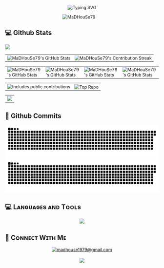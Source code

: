 <div align="center">
    <p><img src="https://readme-typing-svg.herokuapp.com?font=Jetbrains+mono&size=40&duration=5000&color=3464eb&center=true&vCenter=true&width=435&lines=Hi👋+I'm+MaDHouSe;A+passionate;allround+developer;This+is+my+Github;You+can+find;alot+of+FiveM+scripts" alt="Typing SVG"/></p>
    <p><img src="https://komarev.com/ghpvc/?username=MaDHouSe79&label=Profile%20views&color=F54927&style=for-the-badge&logo=star&abbreviated=true" alt="MaDHouSe79" style="padding-right:20px;" /></p>
</div>

<h2 class="section-heading"> 💻 Github Stats</h2>
<img src="https://github-profile-trophy.vercel.app/?username=MaDHouSe79&margin-w=15&margin-h=15&column=8&no-bg=true" />
<p align="center">
    <table align="center" width="100%" height="100%" >
        <tr>
           <td><img style="border: none;" src="https://github-profile-summary-cards.vercel.app/api/cards/profile-details?username=MaDHouSe79&theme=github_dark" alt="MaDHouSe79's GitHub Stats"/></td>   
           <td><img style="border: none;" src="https://github-readme-streak-stats.herokuapp.com/?user=MaDHouSe79&theme=merko" alt="MaDHouSe79's Contribution Streak"/></td>
        </tr>
    </table>
    <table align="center" width="100%" height="100%" >
        <tr>
            <td><img style="border: none;" src="https://github-profile-summary-cards.vercel.app/api/cards/stats?username=MaDHouSe79&theme=github_dark" alt="MaDHouSe79's GitHub Stats"/></td>
            <td><img style="border: none;" src="https://github-profile-summary-cards.vercel.app/api/cards/productive-time?username=MaDHouSe79&theme=github_dark&utcOffset=10" alt="MaDHouSe79's GitHub Stats"/>
            <td><img style="border: none;" src="https://github-profile-summary-cards.vercel.app/api/cards/repos-per-language?username=MaDHouSe79&theme=github_dark" alt="MaDHouSe79's GitHub Stats"/></td>
            <td><img style="border: none;" src="https://github-profile-summary-cards.vercel.app/api/cards/most-commit-language?username=MaDHouSe79&theme=github_dark" alt="MaDHouSe79's GitHub Stats"/></td>
        </tr>
    </table>
    <table align="center" width="100%" height="100%" >
        <tr>
           <td><img style="border: none;" src="https://api.vaunt.dev/v1/github/entities/MaDHouSe79/contributions?format=svg&private=true" width="350" title="Includes public contributions"/></td>   
           <td><img style="border: none;" align="center" src="https://github-contributor-stats.vercel.app/api?username=MaDHouSe79&limit=2&theme=nightowl&show_owner=true&combine_all_yearly_contributions=false&bg_color=0,000000,441350&title_color=c56a90&text_color=ffffff" alt="Top Repo" /></td>
        </tr>
    </table>
    <table align="center" width="100%" height="100%" >
        <tr>
           <td><img src="https://github-readme-activity-graph.vercel.app/graph?username=MaDHouSe79&bg_color=011627&color=79d3c3&line=c792ea&point=ffeb95&area=true&hide_border=false" border-radius="15"></td>
        </tr>
    </table>
</p>

<h2 class="section-heading">🚀 Github Commits</h2>
<p align="center">
  <img src="https://raw.githubusercontent.com/zanepearton/zanepearton/output/github-contribution-grid-snake-dark.svg#gh-dark-mode-only" alt="GitHub Contribution Grid Snake Animation Dark Mode"/>
  <img src="https://raw.githubusercontent.com/zanepearton/zanepearton/output/github-contribution-grid-snake.svg#gh-light-mode-only" alt="GitHub Contribution Grid Snake Animation Light Mode"/>
</p>

<h2 class="section-heading">💻 Lᴀɴɢᴜᴀɢᴇs ᴀɴᴅ Tᴏᴏʟs</h2> 
<p align="center">
    <img width="500px" src="https://skillicons.dev/icons?i=py,javascript,php,html,css,js,jquery,lua,c,cs,cpp,vscode,linux,ubuntu,kali,windows,github,d3,mysql,unity,unreal&perline=7" />
</p>

<h2 class="section-heading">🤝 Cᴏɴɴᴇᴄᴛ Wɪᴛʜ Mᴇ </h2>
<p align="center">
    <a href="mailto:madhouse1979@gmail.com" target="_blank">
      <img src="https://img.shields.io/badge/Gmail-D14836?style=for-the-badge&logo=gmail&logoColor=white" alt=madhouse1979@gmail.com mail style="margin-bottom: 5px;" />
    </a>
</p>

<!--Ending--> 
<p align="center">
  <img src="https://capsule-render.vercel.app/api?type=waving&color=gradient&height=65&section=footer"/>
</p>

